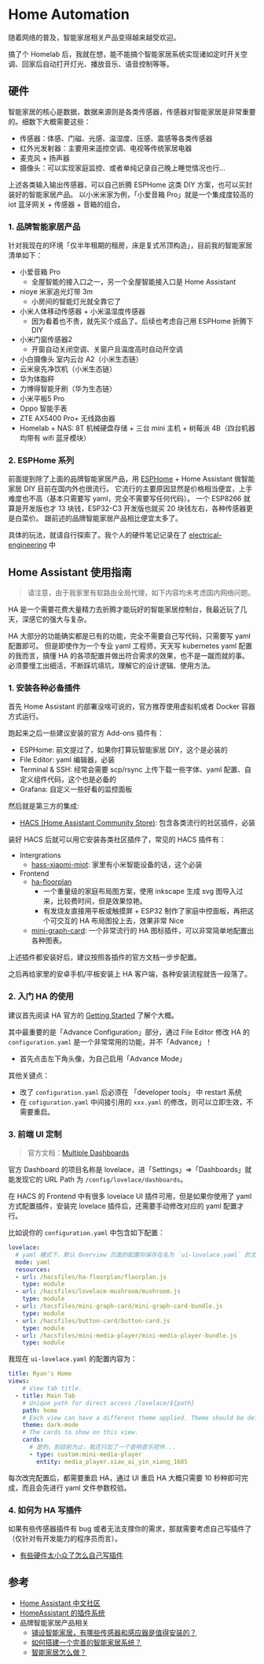 # Home Automation

随着网络的普及，智能家居相关产品变得越来越受欢迎。

搞了个 Homelab 后，我就在想，能不能搞个智能家居系统实现诸如定时开关空调、回家后自动打开灯光、播放音乐、语音控制等等。

## 硬件

智能家居的核心是数据，数据来源则是各类传感器，传感器对智能家居是非常重要的。细数下大概需要这些：

- 传感器：体感、门磁、光感、温湿度、压感、震感等各类传感器
- 红外光发射器：主要用来遥控空调、电视等传统家居电器
- 麦克风 + 扬声器
- 摄像头：可以实现家庭监控、或者单纯记录自己晚上睡觉情况也行...

上述各类输入输出传感器，可以自己折腾 ESPHome 这类 DIY 方案，也可以买封装好的智能家居产品。
以小米米家为例，「小爱音箱 Pro」就是一个集成度较高的 iot 蓝牙网关 + 传感器 + 音箱的组合。

### 1. 品牌智能家居产品

针对我现在的环境「仅半年租期的租房，床是复式吊顶构造」，目前我的智能家居清单如下：

- 小爱音箱 Pro
  - 全屋智能的接入口之一，另一个全屋智能接入口是 Home Assistant
- nioye 米家追光灯带 3m
  - 小房间的智能灯光就全靠它了
- 小米人体移动传感器 + 小米温湿度传感器
  - 因为看着也不贵，就先买个成品了。后续也考虑自己用 ESPHome 折腾下 DIY
- 小米门窗传感器2
  - 开窗自动关闭空调、关窗户且温度高时自动开空调
- 小白摄像头 室内云台 A2（小米生态链）
- 云米泉先净饮机（小米生态链）
- 华为体脂秤
- 力博得智能牙刷（华为生态链）
- 小米平板5 Pro
- Oppo 智能手表
- ZTE AX5400 Pro+ 无线路由器
- Homelab + NAS: 8T 机械硬盘存储 + 三台 mini 主机 + 树莓派 4B（四台机器均带有 wifi 蓝牙模块）

### 2. ESPHome 系列

前面提到除了上面的品牌智能家居产品，用 [ESPHome](https://github.com/esphome/esphome) + Home Assistant 做智能家居 DIY 目前在国内外也很流行。
它流行的主要原因显然是价格相当便宜，上手难度也不高（基本只需要写 yaml，完全不需要写任何代码）。
一个 ESP8266 就算是开发版也才 13 块钱，ESP32-C3 开发版也就买 20 块钱左右，各种传感器更是白菜价。
跟前述的品牌智能家居产品相比便宜太多了。

具体的玩法，就请自行探索了。我个人的硬件笔记记录在了 [electrical-engineering](/electrical-engineering) 中

## Home Assistant 使用指南

>请注意，由于我家里有软路由全局代理，如下内容均未考虑国内网络问题。

HA 是一个需要花费大量精力去折腾才能玩好的智能家居控制台，我最近玩了几天，深感它的强大与复杂。

HA 大部分的功能确实都是已有的功能，完全不需要自己写代码，只需要写 yaml 配置即可。
但是即使作为一个专业 yaml 工程师，天天写 kubernetes yaml 配置的我而言，搞懂 HA 的各项配置并做出符合需求的效果，也不是一蹴而就的事。
必须要慢工出细活，不断踩坑填坑，理解它的设计逻辑、使用方法。

### 1. 安装各种必备插件

首先 Home Assistant 的部署没啥可说的，官方推荐使用虚拟机或者 Docker 容器方式运行。

跑起来之后一些建议安装的官方 Add-ons 插件有：

- ESPHome:  前文提过了，如果你打算玩智能家居 DIY，这个是必装的
- File Editor: yaml 编辑器，必装
- Terminal & SSH: 经常会需要 scp/rsync 上传下载一些字体、yaml 配置、自定义组件代码，这个也是必备的
- Grafana: 自定义一些好看的监控面板

然后就是第三方的集成:

- [HACS (Home Assistant Community Store)](https://github.com/hacs/integration): 包含各类流行的社区插件，必装

装好 HACS 后就可以用它安装各类社区插件了，常见的 HACS 插件有：

- Intergrations
  - [hass-xiaomi-miot](https://github.com/al-one/hass-xiaomi-miot): 家里有小米智能设备的话，这个必装
- Frontend
  - [ha-floorplan](https://github.com/ExperienceLovelace/ha-floorplan)
    - 一个重量级的家庭布局图方案，使用 inkscape 生成 svg 图导入过来，比较费时间，但是效果惊艳。
    - 有发烧友直接用平板或触摸屏 + ESP32 制作了家庭中控面板，再把这个可交互的 HA 布局图投上去，效果非常 Nice
  - [mini-graph-card](https://github.com/kalkih/mini-graph-card): 一个非常流行的 HA 图标插件，可以非常简单地配置出各种图表。

上述插件都安装好后，建议按照各插件的官方文档一步步配置。

之后再给家里的安卓手机/平板安装上 HA 客户端，各种安装流程就告一段落了。

### 2. 入门 HA 的使用

建议首先阅读 HA 官方的 [Getting Started](https://www.home-assistant.io/getting-started/) 了解个大概。

其中最重要的是「Advance Configuration」部分，通过 File Editor 修改 HA 的 `configuration.yaml` 是一个非常常用的功能，并不「Advance」！

- 首先点击左下角头像，为自己启用「Advance Mode」

其他关键点：

- 改了 `configuration.yaml` 后必须在 「developer tools」 中 restart 系统
- 在 `cofiguration.yaml` 中间接引用的 `xxx.yaml` 的修改，则可以立即生效，不需要重启。

### 3. 前端 UI 定制

>官方文档：[Multiple Dashboards](https://www.home-assistant.io/dashboards/dashboards/)

官方 Dashboard 的项目名称是 lovelace，进「Settings」=>「Dashboards」就能发现它的 URL Path 为 `/config/lovelace/dashboards`。

在 HACS 的 Frontend 中有很多 lovelace UI 插件可用，但是如果你使用了 yaml 方式配置插件，安装完 lovelace 插件后，还需要手动修改对应的 yaml 配置才行。

比如说你的 `configuration.yaml` 中包含如下配置：

```yaml
lovelace:
  # yaml 模式下，默认 Overview 页面的配置将保存在名为 `ui-lovelace.yaml` 的文件中
  mode: yaml
  resources:
  - url: /hacsfiles/ha-floorplan/floorplan.js
    type: module
  - url: /hacsfiles/lovelace-mushroom/mushroom.js
    type: module
  - url: /hacsfiles/mini-graph-card/mini-graph-card-bundle.js
    type: module
  - url: /hacsfiles/button-card/button-card.js
    type: module
  - url: /hacsfiles/mini-media-player/mini-media-player-bundle.js
    type: module
```

我现在 `ui-lovelace.yaml` 的配置内容为：

```yaml
title: Ryan's Home
views:
    # View tab title.
  - title: Main Tab
    # Unique path for direct access /lovelace/${path}
    path: home
    # Each view can have a different theme applied. Theme should be defined in the frontend.
    theme: dark-mode
    # The cards to show on this view.
    cards:
      # 是的，到目前为止，我还只加了一个音响音乐控件...
      - type: custom:mini-media-player
        entity: media_player.xiao_ai_yin_xiang_1685
```

每次改完配置后，都需要重启 HA，通过 UI 重启 HA 大概只需要 10 秒种即可完成，而且会先进行 yaml 文件参数校验。

### 4. 如何为 HA 写插件

如果有些传感器插件有 bug 或者无法支撑你的需求，那就需要考虑自己写插件了（仅针对有开发能力的程序员而言）。

- [有些硬件太小众了怎么自己写插件](https://bbs.hassbian.com/thread-8054-1-1.html)

## 参考

- [Home Assistant 中文社区](https://bbs.hassbian.com/)
- [HomeAssistant 的插件系统](https://aqzscn.cn/archives/homeassistant-adds-on)
- 品牌智能家居产品相关
  - [铺设智能家居，有哪些传感器和感应器是值得安装的？](https://www.zhihu.com/question/455627729)
  - [如何搭建一个完善的智能家居系统？](https://www.zhihu.com/question/395318023)
  - [智能家居怎么做？](https://www.zhihu.com/question/373947946)
